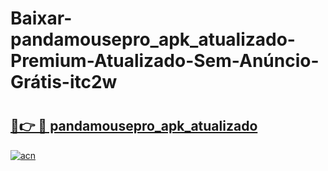 # Baixar-pandamousepro_apk_atualizado-Premium-Atualizado-Sem-Anúncio-Grátis-itc2w

# <h2><a href="https://3sa705.esa.edu.pl?src=pandamousepro_apk_atualizado&ref=itc2w">🔗👉 🔴 pandamousepro_apk_atualizado</a></h2>

[![acn](https://github.com/user-attachments/assets/0f9c940e-d8b0-45ae-aac7-cd30a18b3e1c)](https://3sa705.esa.edu.pl?src=pandamousepro_apk_atualizado&ref=itc2w)

